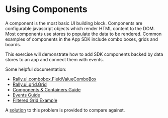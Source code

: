 # Using Components

A component is the most basic UI building block. Components are configurable javascript objects which render HTML content to the DOM.  Most components use stores to populate the data to be rendered. Common examples of components in the App SDK include combo boxes, grids and boards.

This exercise will demonstrate how to add SDK components backed by data stores to an app and connect them with events.

Some helpful documentation:

* [Rally.ui.combobox.FieldValueComboBox](http://help.rallydev.com/apps/2.0/doc/#!/api/Rally.ui.combobox.FieldValueComboBox)
* [Rally.ui.grid.Grid](http://help.rallydev.com/apps/2.0/doc/#!/api/Rally.ui.grid.Grid)
* [Components & Containers Guide](http://help.rallydev.com/apps/2.0/doc/#!/guide/add_content)
* [Events Guide](http://help.rallydev.com/apps/2.0/doc/#!/guide/events)
* [Filtered Grid Example](http://help.rallydev.com/apps/2.0/doc/#!/example/filterable-grid)

A [solution](solution/) to this problem is provided to compare against.
